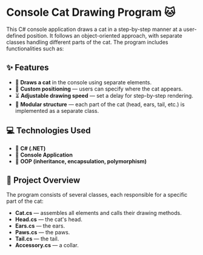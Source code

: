 # Console Cat Drawing Program 🐱

This C# console application draws a cat in a step-by-step manner at a user-defined position. It follows an object-oriented approach, with separate classes handling different parts of the cat. The program includes functionalities such as:

## ✨ Features
- 🎨 **Draws a cat** in the console using separate elements.
- 📍 **Custom positioning** — users can specify where the cat appears.
- ⏳ **Adjustable drawing speed** — set a delay for step-by-step rendering.
- 🐾 **Modular structure** — each part of the cat (head, ears, tail, etc.) is implemented as a separate class.

## 💻 Technologies Used
- 🔹 **C# (.NET)**
- 🔹 **Console Application**
- 🔹 **OOP (inheritance, encapsulation, polymorphism)**

## 📂 Project Overview
The program consists of several classes, each responsible for a specific part of the cat:
- **Cat.cs** — assembles all elements and calls their drawing methods.
- **Head.cs** — the cat's head.
- **Ears.cs** — the ears.
- **Paws.cs** — the paws.
- **Tail.cs** — the tail.
- **Accessory.cs** — a collar.
